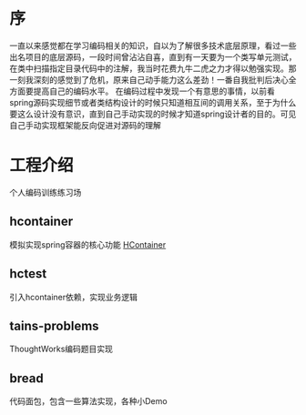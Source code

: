 # 序
一直以来感觉都在学习编码相关的知识，自以为了解很多技术底层原理，看过一些出名项目的底层源码，一段时间曾沾沾自喜，直到有一天要为一个类写单元测试，在类中扫描指定目录代码中的注解，我当时花费九牛二虎之力才得以勉强实现。那一刻我深刻的感觉到了危机，原来自己动手能力这么差劲！一番自我批判后决心全方面要提高自己的编码水平。
在编码过程中发现一个有意思的事情，以前看spring源码实现细节或者类结构设计的时候只知道相互间的调用关系，至于为什么要这么设计没有意识，直到自己手动实现的时候才知道spring设计者的目的。可见自己手动实现框架能反向促进对源码的理解

# 工程介绍
个人编码训练练习场
## hcontainer
模拟实现spring容器的核心功能
[HContainer](hcontainer/README.md)

## hctest
引入hcontainer依赖，实现业务逻辑

## tains-problems
ThoughtWorks编码题目实现

## bread
代码面包，包含一些算法实现，各种小Demo


